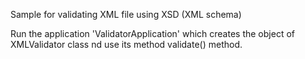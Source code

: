 Sample for validating XML file using XSD (XML schema)

Run the application 'ValidatorApplication' which creates the object of XMLValidator class nd use its method validate() method.